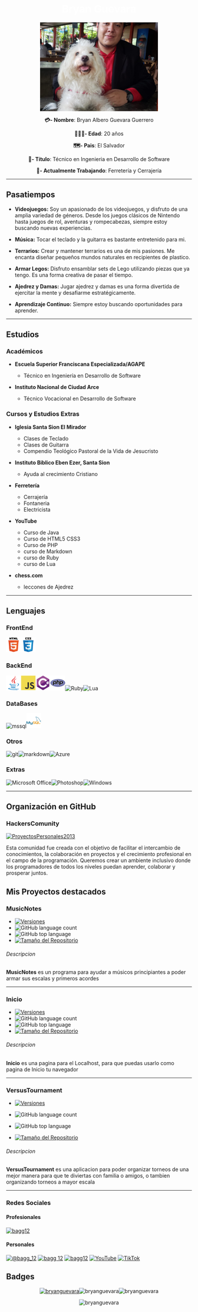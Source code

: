 <div align="center">
    <h1 style="color:white">Bryan Guevara</h1>
     <div style="width: 320px; height: 240px; overflow: hidden;">
        <img src="/img/Bryan.jpg" alt="Foto de Bryan" style="width: 100%; height: 100%; object-fit: cover;" />
    </div>
    <p><b>💳- Nombre</b>: Bryan Albero Guevara Guerrero</p>
    <p><b>🙍🏻‍♂️- Edad</b>: 20 años</p>
    <p><b>🗺- Pais</b>: El Salvador</p>
    <p><b>📃- Título</b>: Técnico en Ingenieria en Desarrollo de Software</p>
    <p><b>🦺- Actualmente Trabajando</b>: Ferretería y Cerrajería</p>
</div>

---

## Pasatiempos

- **Videojuegos:** Soy un apasionado de los videojuegos, y disfruto de una amplia variedad de géneros. Desde los juegos clásicos de Nintendo hasta juegos de rol, aventuras y rompecabezas, siempre estoy buscando nuevas experiencias.

- **Música:** Tocar el teclado y la guitarra es bastante entretenido para mi.

- **Terrarios:** Crear y mantener terrarios es una de mis pasiones. Me encanta diseñar pequeños mundos naturales en recipientes de plastico.

- **Armar Legos:** Disfruto ensamblar sets de Lego utilizando piezas que ya tengo. Es una forma creativa de pasar el tiempo.

- **Ajedrez y Damas:** Jugar ajedrez y damas es una forma divertida de ejercitar la mente y desafiarme estratégicamente.

- **Aprendizaje Continuo:** Siempre estoy buscando oportunidades para aprender. 

---

## Estudios
### Académicos

- **Escuela Superior Franciscana Especializada/AGAPE**
    - Técnico en Ingeniería en Desarrollo de Software
  
- **Instituto Nacional de Ciudad Arce**
  - Técnico Vocacional en Desarrollo de Software

### Cursos y Estudios Extras

- **Iglesia Santa Sion El Mirador**
  - Clases de Teclado
  - Clases de Guitarra
  - Compendio Teológico Pastoral de la Vida de Jesucristo

- **Instituto Biblico Eben Ezer, Santa Sion**
    - Ayuda al crecimiento Cristiano

- **Ferretería**
  - Cerrajería
  - Fontaneria
  - Electricista

- **YouTube**
  - Curso de Java 
  - Curso de HTML5 CSS3
  - Curso de PHP
  - curso de Markdown
  - curso de Ruby
  - curso de Lua
    
- **chess.com**
  - leccones de Ajedrez

---
## Lenguajes

### FrontEnd
<img src="https://raw.githubusercontent.com/devicons/devicon/master/icons/html5/html5-original-wordmark.svg" alt="html5" width="40" height="40"/><img src="https://raw.githubusercontent.com/devicons/devicon/master/icons/css3/css3-original-wordmark.svg" alt="css3" width="40" height="40"/>

### BackEnd
<img src="https://raw.githubusercontent.com/devicons/devicon/master/icons/java/java-original.svg" alt="java" width="40" height="40"/><img src="https://raw.githubusercontent.com/devicons/devicon/master/icons/javascript/javascript-original.svg" alt="javascript" width="40" height="40"/><img src="https://raw.githubusercontent.com/devicons/devicon/master/icons/csharp/csharp-original.svg" alt="csharp" width="40" height="40"/><img src="https://raw.githubusercontent.com/devicons/devicon/master/icons/php/php-original.svg" alt="php" width="40" height="40"/><img src="https://upload.wikimedia.org/wikipedia/commons/thumb/7/73/Ruby_logo.svg/1200px-Ruby_logo.svg.png" alt="Ruby" width="40" height="40"/><img src="https://upload.wikimedia.org/wikipedia/commons/thumb/c/cf/Lua-Logo.svg/600px-Lua-Logo.svg.png" alt="Lua" width="40" height="40"/>

### DataBases
<img src="https://www.svgrepo.com/show/303229/microsoft-sql-server-logo.svg" alt="mssql" width="40" height="40"/><img src="https://raw.githubusercontent.com/devicons/devicon/master/icons/mysql/mysql-original-wordmark.svg" alt="mysql" width="40" height="40"/>

### Otros
<img src="https://www.vectorlogo.zone/logos/git-scm/git-scm-icon.svg" alt="git" width="40" height="40"/><img src="https://logowik.com/content/uploads/images/markdown1678.logowik.com.webp" alt="markdown" width="40" height="40"/><img src="https://swimburger.net/media/ppnn3pcl/azure.png" alt="Azure" width="40" height="40"/>

### Extras
<img src="https://upload.wikimedia.org/wikipedia/commons/thumb/0/0c/Microsoft_Office_logo_%282013%E2%80%932019%29.svg/1728px-Microsoft_Office_logo_%282013%E2%80%932019%29.svg.png" alt="Microsoft Office" width="30" height="40"/><img src="https://1000marcas.net/wp-content/uploads/2020/01/Photoshop-Logo.png" alt="Photoshop" width="60" height="40"/><img src="https://logodownload.org/wp-content/uploads/2016/03/windows-10-logo-2.png" alt="Windows" width="30" height="40"/> 

---

## Organización en GitHub

### HackersComunity

[![ProyectosPersonales2013](https://avatars.githubusercontent.com/u/172205410?s=200&v=4)](https://github.com/HackersComunity)

Esta comunidad fue creada con el objetivo de facilitar el intercambio de conocimientos, la colaboración en proyectos y el crecimiento profesional en el campo de la programación. Queremos crear un ambiente inclusivo donde los programadores de todos los niveles puedan aprender, colaborar y prosperar juntos.

## Mis Proyectos destacados

### MusicNotes

  - [![Versiones](https://img.shields.io/badge/Version-Oficial-blue)](https://github.com/BryanGuevara/MusicNotes/releases)
  - ![GitHub language count](https://img.shields.io/github/languages/count/BryanGuevara/MusicNotes)
  - ![GitHub top language](https://img.shields.io/github/languages/top/BryanGuevara/MusicNotes)
  - [![Tamaño del Repositorio](https://img.shields.io/github/repo-size/BryanGuevara/MusicNotes)](https://github.com/BryanGuevara/MusicNotes)
  
  ###### Descripcion
  **MusicNotes** es un programa para ayudar a músicos principiantes a poder armar sus escalas y primeros acordes

---

### Inicio

  - [![Versiones](https://img.shields.io/badge/Version-Alfa-blue)](https://github.com/BryanGuevara/Inicio/releases)
  - ![GitHub language count](https://img.shields.io/github/languages/count/BryanGuevara/Inicio)
  - ![GitHub top language](https://img.shields.io/github/languages/top/BryanGuevara/Inicio)
  - [![Tamaño del Repositorio](https://img.shields.io/github/repo-size/BryanGuevara/Inicio)](https://github.com/BryanGuevara/Inicio)
  
  ###### Descripcion
  **Inicio** es una pagina para el Localhost, para que puedas usarlo como pagina de Inicio tu navegador

---
  
### VersusTournament

  - [![Versiones](https://img.shields.io/badge/Version-Alfa-blue)](https://github.com/BryanGuevara/VersusTournament/releases)

  - ![GitHub language count](https://img.shields.io/github/languages/count/BryanGuevara/VersusTournament)
  - ![GitHub top language](https://img.shields.io/github/languages/top/BryanGuevara/VersusTournament)
  - [![Tamaño del Repositorio](https://img.shields.io/github/repo-size/BryanGuevara/VersusTournament)](https://github.com/BryanGuevara/VersusTournament)
  
  ###### Descripcion
  **VersusTournament** es una aplicacion para poder organizar torneos de una mejor manera para que te diviertas con familia o amigos, o tambien organizando torneos a mayor escala

---

### Redes Sociales

#### Profesionales 

<a href="https://www.instagram.com/bryanguevaradev/" target="_blank"><img align="center" src="https://raw.githubusercontent.com/rahuldkjain/github-profile-readme-generator/master/src/images/icons/Social/instagram.svg" alt="bagg12" height="30" width="40" /></a>

#### Personales
<p>
    <a href="https://twitter.com/bagg_12" target="_blank"><img align="center" src="https://raw.githubusercontent.com/rahuldkjain/github-profile-readme-generator/master/src/images/icons/Social/twitter.svg" alt="@bagg_12" height="30" width="40" /></a>
    <a href="https://www.facebook.com/profile.php?id=100077415082943" target="_blank"><img align="center" src="https://raw.githubusercontent.com/rahuldkjain/github-profile-readme-generator/master/src/images/icons/Social/facebook.svg" alt="bagg 12" height="30" width="40" /></a>
    <a href="https://www.instagram.com/bagg_12" target="_blank"><img align="center" src="https://raw.githubusercontent.com/rahuldkjain/github-profile-readme-generator/master/src/images/icons/Social/instagram.svg" alt="bagg12" height="30" width="40" /></a>
    <a href="https://www.youtube.com/channel/UCT4op4CFVVmUhUOFmEUGQOg" target="_blank"><img align="center" src="https://raw.githubusercontent.com/rahuldkjain/github-profile-readme-generator/master/src/images/icons/Social/youtube.svg" alt="YouTube" height="30" width="40" /></a>
    <a href="https://www.tiktok.com/@bagg_12" target="_blank"><img align="center" src="https://cdn-icons-png.flaticon.com/256/3046/3046132.png" alt="TikTok" height="30" width="40" /></a>
</p>

## Badges

<p align="center"> 
<a href="https://github.com/ryo-ma/github-profile-trophy"><img src="https://github-profile-trophy.vercel.app/?username=bryanguevara&theme=monokai&row=2&column=3" alt="bryanguevara" /></a><img  src="https://github-readme-stats.vercel.app/api/top-langs?username=bryanguevara&show_icons=true&locale=en&layout=compact&theme=onedark" alt="bryanguevara" /><img  src="https://github-readme-stats.vercel.app/api?username=bryanguevara&show_icons=true&locale=en&theme=onedark" alt="bryanguevara" />
</p>
<p align="center"><img src="https://github-readme-streak-stats.herokuapp.com/?user=bryanguevara&theme=onedark" alt="bryanguevara" /></p>
